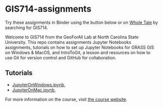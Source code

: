 # GIS714-assignments

Try these assignments in Binder using the button below or on [Whole Tale](https://wholetale.org/) by searching for GIS714.

Welcome to GIS714 from the GeoForAll Lab at North Carolina State University.
This repo contains assignments Jupyter Notebooks assignments,
tutorials on how to set up Jupyter Notebooks for GRASS GIS on Windows & MacOS, and
IntroToGit, a lesson and resources on how to use Git for version control and
GitHub for collaboration.

## Tutorials
  - [JupyterOnWindows.ipynb](./GRASS_GIS_Foundations/JupyterOnWindows_Tutorial.ipynb),
  - [JupyterOnMac.ipynb](./GRASS_GIS_Foundations/JupyterOnMac_Tutorial.ipynb),

For more information on the course, visit [the course website](https://ncsu-geoforall-lab.github.io/geospatial-simulations-course/).
